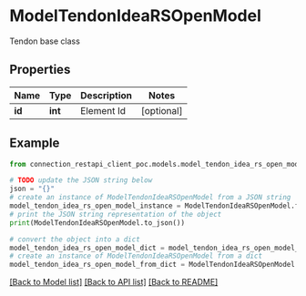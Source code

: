 # ModelTendonIdeaRSOpenModel

Tendon base class

## Properties

Name | Type | Description | Notes
------------ | ------------- | ------------- | -------------
**id** | **int** | Element Id | [optional] 

## Example

```python
from connection_restapi_client_poc.models.model_tendon_idea_rs_open_model import ModelTendonIdeaRSOpenModel

# TODO update the JSON string below
json = "{}"
# create an instance of ModelTendonIdeaRSOpenModel from a JSON string
model_tendon_idea_rs_open_model_instance = ModelTendonIdeaRSOpenModel.from_json(json)
# print the JSON string representation of the object
print(ModelTendonIdeaRSOpenModel.to_json())

# convert the object into a dict
model_tendon_idea_rs_open_model_dict = model_tendon_idea_rs_open_model_instance.to_dict()
# create an instance of ModelTendonIdeaRSOpenModel from a dict
model_tendon_idea_rs_open_model_from_dict = ModelTendonIdeaRSOpenModel.from_dict(model_tendon_idea_rs_open_model_dict)
```
[[Back to Model list]](../README.md#documentation-for-models) [[Back to API list]](../README.md#documentation-for-api-endpoints) [[Back to README]](../README.md)


